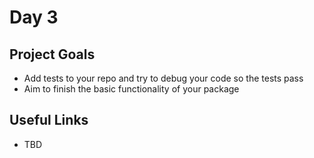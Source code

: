 
# Day 3

## Project Goals

  * Add tests to your repo and try to debug your code so the tests pass
  * Aim to finish the basic functionality of your package

## Useful Links

  * TBD